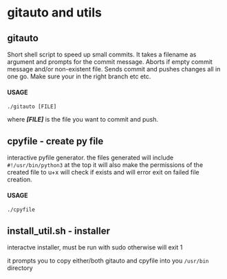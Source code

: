 # gitauto and utils

## gitauto
Short shell script to speed up small commits.
It takes a filename as argument and prompts for the commit message.
Aborts if empty commit message and/or non-existent file.
Sends commit and pushes changes all in one go.
Make sure your in the right branch etc etc.
#### USAGE
```
./gitauto [FILE] 
```
where ***[FILE]*** is the file you want to commit and push.

## cpyfile - create py file
interactive pyfile generator. the files generated will include ``#!/usr/bin/python3`` at the top
it will also make the permissions of the created file to u+x
will check if exists and will error exit on failed file creation.
#### USAGE
```
./cpyfile
```

## install_util.sh - installer
interactve installer, must be run with sudo otherwise will exit 1

it prompts you to copy either/both gitauto and cpyfile into you ``/usr/bin`` directory
